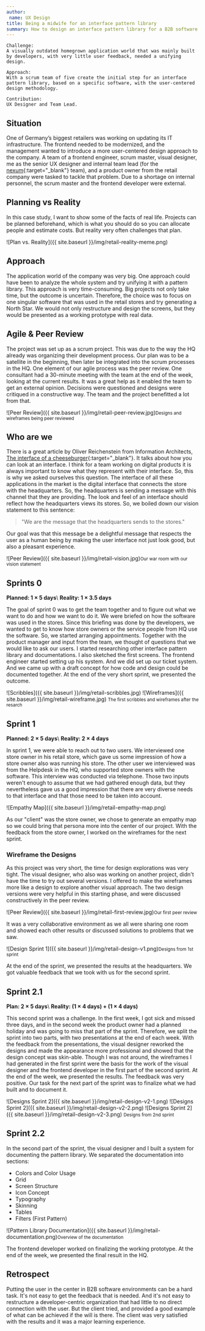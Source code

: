 ```yaml
---
author:
 name: UX Design
title: Being a midwife for an interface pattern library
summary: How to design an interface pattern library for a B2B software environment of a retail company.
---
```

```
Challenge:
A visually outdated homegrown application world that was mainly built by developers, with very little user feedback, needed a unifying design.

Approach:
With a scrum team of five create the initial step for an interface pattern library, based on a specific software, with the user-centered design methodology.

Contribution:
UX Designer and Team Lead. 
```

## Situation
One of Germany’s biggest retailers was working on updating its IT infrastructure. The frontend needed to be modernized, and the management wanted to introduce a more user-centered design approach to the company. A team of a frontend engineer, scrum master, visual designer, me as the senior UX designer and internal team lead (for the [nexum](https://www.nexum.de/en/index){:target="_blank"} team), and a product owner from the retail company were tasked to tackle that problem. Due to a shortage on internal personnel, the scrum master and the frontend developer were external.

## Planning vs Reality
In this case study, I want to show some of the facts of real life. Projects can be planned beforehand, which is what you should do so you can allocate people and estimate costs. But reality very often challenges that plan. 

![Plan vs. Reality]({{ site.baseurl }}/img/retail-reality-meme.png)

## Approach
The application world of the company was very big. One approach could have been to analyze the whole system and try unifying it with a pattern library. This approach is very time-consuming. Big projects not only take time, but the outcome is uncertain. Therefore, the choice was to focus on one singular software that was used in the retail stores and try generating a North Star. We would not only restructure and design the screens, but they would be presented as a working prototype with real data.

## Agile & Peer Review
The project was set up as a scrum project. This was due to the way the HQ already was organizing their development process. Our plan was to be a satellite in the beginning, then later be integrated into the scrum processes in the HQ. One element of our agile process was the peer review. One consultant had a 30-minute  meeting with the team at the end of the week, looking at the current results. It was a great help as it enabled the team to get an external opinion. Decisions were questioned and designs were critiqued in a constructive way. The team and the project benefitted a lot from that.

![Peer Review]({{ site.baseurl }}/img/retail-peer-review.jpg)<small>Designs and wireframes being peer reviewed</small>

## Who are we
There is a great article by Oliver Reichenstein from Information Architects, [The interface of a cheeseburger](https://ia.net/topics/the-interface-of-a-cheeseburger/){:target="_blank"}. It talks about how you can look at an interface. I think for a team working on digital products it is always important to know what they represent with their interface. So, this is why we asked ourselves this question. The interface of all these applications in the market is the digital interface that connects the store with the headquarters. So, the headquarters is sending a message with this channel that they are providing. The look and feel of an interface should reflect how the headquarters views its stores. So, we boiled down our vision statement to this sentence: 

> "We are the message that the headquarters sends to the stores."

Our goal was that this message be a delightful message that respects the user as a human being by making the user interface not just look good, but also a pleasant experience.

![Peer Review]({{ site.baseurl }}/img/retail-vision.jpg)<small>Our war room with our vision statement</small>

## Sprints 0
**Planned: 1 × 5 days**\\
**Reality: 1 × 3.5 days**

The goal of sprint 0 was to get the team together and to figure out what we want to do and how we want to do it. We were briefed on how the software was used in the stores. Since this briefing was done by the developers, we wanted to get to know how store owners or the service people from HQ use the software. So, we started arranging appointments. Together with the product manager and input from the team, we thought of questions that we would like to ask our users. I started researching other interface pattern library and documentations. I also sketched the first screens. The frontend engineer started setting up his system. And we did set up our ticket system. And we came up with a draft concept for how code and design could be documented together. At the end of the very short sprint, we presented the outcome.

![Scribbles]({{ site.baseurl }}/img/retail-scribbles.jpg)
![Wireframes]({{ site.baseurl }}/img/retail-wireframe.jpg)
<small>The first scribbles and wireframes after the resarch</small>

## Sprint 1
**Planned: 2 × 5 days**\\
**Reality: 2 × 4 days**

In sprint 1, we were able to reach out to two users. We interviewed one store owner in his retail store, which gave us some impression of how a store owner also was running his store. The other user we interviewed was from the Helpdesk in the HQ, who supported store owners with the software. This interview was conducted via telephone. Those two inputs weren't enough to assume that we had gathered enough data, but they nevertheless gave us a good impression that there are very diverse needs to that interface and that those need to be taken into account.

![Empathy Map]({{ site.baseurl }}/img/retail-empathy-map.png)

 As our "client" was the store owner, we chose to generate an empathy map so we could bring that persona more into the center of our project. With the feedback from the store owner, I worked on the wireframes for the next sprint.

### Wireframe the Designs
As this project was very short, the time for design explorations was very tight. The visual designer, who also was working on another project, didn't have the time to try out several versions. I offered to make the wireframes more like a design to explore another visual approach. The two design versions were very helpful in this starting phase, and were discussed constructively in the peer review.

![Peer Review]({{ site.baseurl }}/img/retail-first-review.jpg)<small>Our first peer review</small>

It was a very collaborative environment as we all were sharing one room and showed each other results or discussed solutions to problems that we saw. 

![Design Sprint 1]({{ site.baseurl }}/img/retail-design-v1.png)<small>Designs from 1st sprint</small>

At the end of the sprint, we presented the results at the headquarters. We got valuable feedback that we took with us for the second sprint.

## Sprint 2.1
**Plan: 2 × 5 days**\\
**Reality: (1 × 4 days) + (1 × 4 days)** 

This second sprint was a challenge. In the first week, I got sick and missed three days, and in the second week the product owner had a planned holiday and was going to miss that part of the sprint. Therefore, we split the sprint into two parts, with two presentations at the end of each week.
With the feedback from the presentations, the visual designer reworked the designs and made the appearance more professional and showed that the design concept was skin-able. 
Though I was not around, the wireframes I had generated in the first sprint were the basis for the work of the visual designer and the frontend developer in the first part of the second sprint. At the end of the week, we presented the results. The feedback was very positive. Our task for the next part of the sprint was to finalize what we had built and to document it.

![Designs Sprint 2]({{ site.baseurl }}/img/retail-design-v2-1.png)
![Designs Sprint 2]({{ site.baseurl }}/img/retail-design-v2-2.png)
![Designs Sprint 2]({{ site.baseurl }}/img/retail-design-v2-3.png)
<small>Designs from 2nd sprint</small>


## Sprint 2.2
In the second part of the sprint, the visual designer and I built a system for documenting the pattern library. We separated the documentation into sections: 

- Colors and Color Usage
- Grid
- Screen Structure
- Icon Concept
- Typography
- Skinning
- Tables
- Filters (First Pattern)

![Pattern Library Documentation]({{ site.baseurl }}/img/retail-documentation.png)<small>Overview of the documentation</small>

The frontend developer worked on finalizing the working prototype. At the end of the week, we presented the final result in the HQ. 

## Retrospect
Putting the user in the center in B2B software environments can be a hard task. It's not easy to get the feedback that is needed. And it's not easy to restructure a developer-centric organization that had little to no direct connection with the user. But the client tried, and provided a good example of what can be achieved if the will is there. The client was very satisfied with the results and it was a major learning experience.